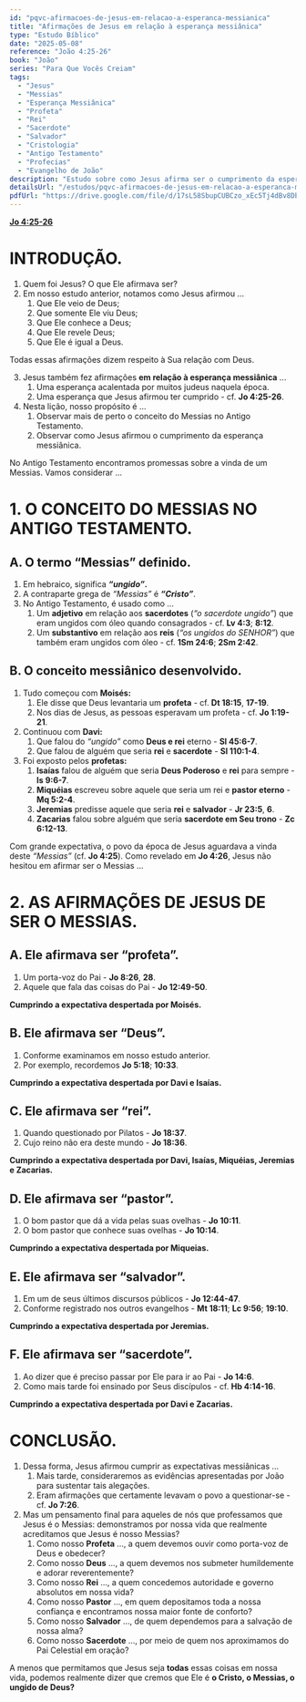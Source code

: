 ```yaml
---
id: "pqvc-afirmacoes-de-jesus-em-relacao-a-esperanca-messianica"
title: "Afirmações de Jesus em relação à esperança messiânica"
type: "Estudo Bíblico"
date: "2025-05-08"
reference: "João 4:25-26"
book: "João"
series: "Para Que Vocês Creiam"
tags:
  - "Jesus"
  - "Messias"
  - "Esperança Messiânica"
  - "Profeta"
  - "Rei"
  - "Sacerdote"
  - "Salvador"
  - "Cristologia"
  - "Antigo Testamento"
  - "Profecias"
  - "Evangelho de João"
description: "Estudo sobre como Jesus afirma ser o cumprimento da esperança messiânica do Antigo Testamento, analisando suas declarações como Profeta, Rei, Sacerdote, Salvador e Pastor, e mostrando como Ele preenche as expectativas proféticas do Messias em João 4:25-26."
detailsUrl: "/estudos/pqvc-afirmacoes-de-jesus-em-relacao-a-esperanca-messianica"
pdfUrl: "https://drive.google.com/file/d/17sL58SbupCUBCzo_xEc5Tj4dBv8DbRtq/view?usp=drive_link"
---
```


[**Jo 4:25-26**](https://biblia.com/bible/bb-sbb-rastrg/joão/4/25-26)

# INTRODUÇÃO.

1. Quem foi Jesus? O que Ele afirmava ser?  
2. Em nosso estudo anterior, notamos como Jesus afirmou ...  
   1. Que Ele veio de Deus;  
   2. Que somente Ele viu Deus;  
   3. Que Ele conhece a Deus;  
   4. Que Ele revele Deus;  
   5. Que Ele é igual a Deus.

Todas essas afirmações dizem respeito à Sua relação com Deus.

3. Jesus também fez afirmações **em relação à esperança messiânica** ...  
   1. Uma esperança acalentada por muitos judeus naquela época.  
   2. Uma esperança que Jesus afirmou ter cumprido - cf. **Jo 4:25-26**.  
4. Nesta lição, nosso propósito é ...  
   1. Observar mais de perto o conceito do Messias no Antigo Testamento.  
   2. Observar como Jesus afirmou o cumprimento da esperança messiânica.

No Antigo Testamento encontramos promessas sobre a vinda de um Messias. Vamos considerar ...

# 1. O CONCEITO DO MESSIAS NO ANTIGO TESTAMENTO.

## A. O termo “Messias” definido.

1. Em hebraico, significa ***“ungido”*****.**  
2. A contraparte grega de *“Messias”* é ***“Cristo”***.  
3. No Antigo Testamento, é usado como ...  
   1. Um **adjetivo** em relação aos **sacerdotes** (*“o sacerdote ungido”*) que eram ungidos com óleo quando consagrados - cf. **Lv 4:3**; **8:12**.  
   2. Um **substantivo** em relação aos **reis** (*“os ungidos do SENHOR”*) que também eram ungidos com óleo - cf. **1Sm 24:6**; **2Sm 2:42**.

## B. O conceito messiânico desenvolvido.

1. Tudo começou com **Moisés:**  
   1. Ele disse que Deus levantaria um **profeta** - cf. **Dt 18:15**, **17-19**.  
   2. Nos dias de Jesus, as pessoas esperavam um profeta - cf. **Jo 1:19-21**.  
2. Continuou com **Davi:**  
   1. Que falou do *“ungido”* como **Deus e rei** eterno - **Sl 45:6-7**.  
   2. Que falou de alguém que seria **rei** e **sacerdote** - **Sl 110:1-4**.  
3. Foi exposto pelos **profetas:**  
   1. **Isaías** falou de alguém que seria **Deus Poderoso** e **rei** para sempre - **Is 9:6-7**.  
   2. **Miquéias** escreveu sobre aquele que seria um rei e **pastor eterno** - **Mq 5:2-4**.  
   3. **Jeremias** predisse aquele que seria **rei** e **salvador** - **Jr 23:5**, **6**.  
   4. **Zacarias** falou sobre alguém que seria **sacerdote em Seu trono** - **Zc 6:12-13**.

Com grande expectativa, o povo da época de Jesus aguardava a vinda deste *“Messias”* (cf. **Jo 4:25**). Como revelado em **Jo 4:26**, Jesus não hesitou em afirmar ser o Messias ...

# 2. AS AFIRMAÇÕES DE JESUS ​​DE SER O MESSIAS.

## A. Ele afirmava ser “profeta”.

1. Um porta-voz do Pai - **Jo 8:26**, **28**.  
2. Aquele que fala das coisas do Pai - **Jo 12:49-50**.

**Cumprindo a expectativa despertada por Moisés.**

## B. Ele afirmava ser “Deus”.

1. Conforme examinamos em nosso estudo anterior.  
2. Por exemplo, recordemos **Jo 5:18**; **10:33**.

**Cumprindo a expectativa despertada por Davi e Isaías.**

## C. Ele afirmava ser “rei”.

1. Quando questionado por Pilatos - **Jo 18:37**.  
2. Cujo reino não era deste mundo - **Jo 18:36**.

**Cumprindo a expectativa despertada por Davi, Isaías, Miquéias, Jeremias e Zacarias.**

## D. Ele afirmava ser “pastor”.

1. O bom pastor que dá a vida pelas suas ovelhas - **Jo 10:11**.  
2. O bom pastor que conhece suas ovelhas - **Jo 10:14**.

**Cumprindo a expectativa despertada por Miqueias.**

## E. Ele afirmava ser “salvador”.

1. Em um de seus últimos discursos públicos - **Jo 12:44-47**.  
2. Conforme registrado nos outros evangelhos - **Mt 18:11**; **Lc 9:56**; **19:10**.

**Cumprindo a expectativa despertada por Jeremias.**

## F. Ele afirmava ser “sacerdote”.

1. Ao dizer que é preciso passar por Ele para ir ao Pai - **Jo 14:6**.  
2. Como mais tarde foi ensinado por Seus discípulos - cf. **Hb 4:14-16**.

**Cumprindo a expectativa despertada por Davi e Zacarias.**

# CONCLUSÃO.

1. Dessa forma, Jesus afirmou cumprir as expectativas messiânicas ...  
   1. Mais tarde, consideraremos as evidências apresentadas por João para sustentar tais alegações.  
   2. Eram afirmações que certamente levavam o povo a questionar-se - cf. **Jo 7:26**.
2. Mas um pensamento final para aqueles de nós que professamos que Jesus é o Messias: demonstramos por nossa vida que realmente acreditamos que Jesus é nosso Messias?  
   1. Como nosso **Profeta** ..., a quem devemos ouvir como porta-voz de Deus e obedecer?  
   2. Como nosso **Deus** ..., a quem devemos nos submeter humildemente e adorar reverentemente?  
   3. Como nosso **Rei** ..., a quem concedemos autoridade e governo absolutos em nossa vida?  
   4. Como nosso **Pastor** ..., em quem depositamos toda a nossa confiança e encontramos nossa maior fonte de conforto?  
   5. Como nosso **Salvador** ..., de quem dependemos para a salvação de nossa alma?  
   6. Como nosso **Sacerdote** ..., por meio de quem nos aproximamos do Pai Celestial em oração?

A menos que permitamos que Jesus seja **todas** essas coisas em nossa vida, podemos realmente dizer que cremos que Ele é **o Cristo, o Messias, o ungido de Deus?**